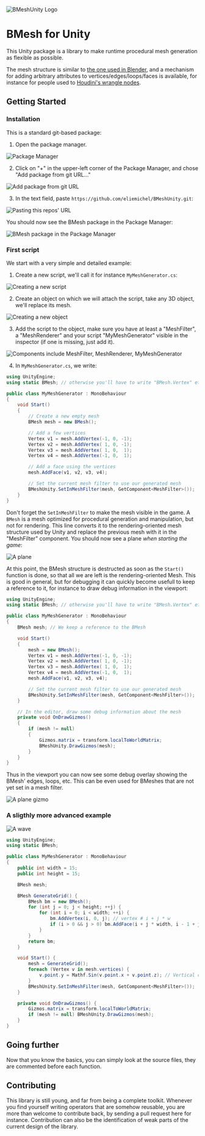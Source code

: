 ![BMeshUnity Logo](Doc/BMeshUnity.png)

BMesh for Unity
===============

This Unity package is a library to make runtime procedural mesh generation as flexible as possible.

The mesh structure is similar to [the one used in Blender](https://wiki.blender.org/wiki/Source/Modeling/BMesh/Design), and a mechanism for adding arbitrary attributes to vertices/edges/loops/faces is available, for instance for people used to [Houdini's wrangle nodes](https://www.sidefx.com/docs/houdini/nodes/sop/attribwrangle.html).

Getting Started
---------------

### Installation

This is a standard git-based package:

  1. Open the package manager.

![Package Manager](Doc/PackageManager.png)

  2. Click on "+" in the upper-left corner of the Package Manager, and chose "Add package from git URL..."

![Add package from git URL](Doc/GitUrl.png)

 3. In the text field, paste `https://github.com/eliemichel/BMeshUnity.git`:

![Pasting this repos' URL](Doc/GitUrl2.png)

You should now see the BMesh package in the Package Manager:

![BMesh package in the Package Manager](Doc/BMeshPackage.png)

### First script

We start with a very simple and detailed example:

  1. Create a new script, we'll call it for instance `MyMeshGenerator.cs`:

![Creating a new script](Doc/NewScript.png)

  2. Create an object on which we will attach the script, take any 3D object, we'll replace its mesh.

![Creating a new object](Doc/NewObject.png)

  3. Add the script to the object, make sure you have at least a "MeshFilter", a "MeshRenderer" and your script "MyMeshGenerator" visible in the inspector (if one is missing, just add it).

![Components include MeshFilter, MeshRenderer, MyMeshGenerator](Doc/Components.png)

  4. In `MyMeshGenerator.cs`, we write:

```C#
using UnityEngine;
using static BMesh; // otherwise you'll have to write "BMesh.Vertex" etc.

public class MyMeshGenerator : MonoBehaviour
{
    void Start()
    {
        // Create a new empty mesh
        BMesh mesh = new BMesh();

        // Add a few vertices
        Vertex v1 = mesh.AddVertex(-1, 0, -1);
        Vertex v2 = mesh.AddVertex( 1, 0, -1);
        Vertex v3 = mesh.AddVertex( 1, 0,  1);
        Vertex v4 = mesh.AddVertex(-1, 0,  1);

        // Add a face using the vertices
        mesh.AddFace(v1, v2, v3, v4);

        // Set the current mesh filter to use our generated mesh
        BMeshUnity.SetInMeshFilter(mesh, GetComponent<MeshFilter>());
    }
}
```

Don't forget the `SetInMeshFilter` to make the mesh visible in the game. A `BMesh` is a mesh optimized for procedural generation and manipulation, but not for rendering. This line converts it to the rendering-oriented mesh structure used by Unity and replace the previous mesh with it in the "MeshFilter" component. You should now see a plane *when starting the game*:

![A plane](Doc/Plane.png)

At this point, the BMesh structure is destructed as soon as the `Start()` function is done, so that all we are left is the rendering-oriented Mesh. This is good in general, but for debugging it can quickly become usefull to keep a reference to it, for instance to draw debug information in the viewport:

```C#
using UnityEngine;
using static BMesh; // otherwise you'll have to write "BMesh.Vertex" etc.

public class MyMeshGenerator : MonoBehaviour
{
    BMesh mesh; // We keep a reference to the BMesh

    void Start()
    {
        mesh = new BMesh();
        Vertex v1 = mesh.AddVertex(-1, 0, -1);
        Vertex v2 = mesh.AddVertex( 1, 0, -1);
        Vertex v3 = mesh.AddVertex( 1, 0,  1);
        Vertex v4 = mesh.AddVertex(-1, 0,  1);
        mesh.AddFace(v1, v2, v3, v4);

        // Set the current mesh filter to use our generated mesh
        BMeshUnity.SetInMeshFilter(mesh, GetComponent<MeshFilter>());
    }

    // In the editor, draw some debug information about the mesh
    private void OnDrawGizmos()
    {
        if (mesh != null)
        {
        	Gizmos.matrix = transform.localToWorldMatrix;
            BMeshUnity.DrawGizmos(mesh);
        }
    }
}
```

Thus in the viewport you can now see some debug overlay showing the BMesh' edges, loops, etc. This can be even used for BMeshes that are not yet set in a mesh filter.

![A plane gizmo](Doc/PlaneGizmo.png)

### A sligthly more advanced example

![A wave](Doc/Wave.png)

```C#
using UnityEngine;
using static BMesh;

public class MyMeshGenerator : MonoBehaviour
{
    public int width = 15;
    public int height = 15;

    BMesh mesh;

    BMesh GenerateGrid() {
        BMesh bm = new BMesh();
        for (int j = 0; j < height; ++j) {
            for (int i = 0; i < width; ++i) {
                bm.AddVertex(i, 0, j); // vertex # i + j * w
                if (i > 0 && j > 0) bm.AddFace(i + j * width, i - 1 + j * width, i - 1 + (j - 1) * width, i + (j - 1) * width);
            }
        }
        return bm;
    }

    void Start() {
        mesh = GenerateGrid();
        foreach (Vertex v in mesh.vertices) {
            v.point.y = Mathf.Sin(v.point.x + v.point.z); // Vertical displacement
        }
        BMeshUnity.SetInMeshFilter(mesh, GetComponent<MeshFilter>());
    }

    private void OnDrawGizmos() {
        Gizmos.matrix = transform.localToWorldMatrix;
        if (mesh != null) BMeshUnity.DrawGizmos(mesh);
    }
}
```

Going further
-------------

Now that you know the basics, you can simply look at the source files, they are commented before each function.

Contributing
------------

This library is still young, and far from being a complete toolkit. Whenever you find yourself writing operators that are somehow reusable, you are more than welcome to contribute back, by sending a pull request here for instance. Contribution can also be the identification of weak parts of the current design of the library.
